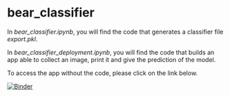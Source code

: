 # bear_classifier

In *bear_classifier.ipynb*, you will find the code that generates a classifier file *export.pkl*.

In *bear_classifier_deployment.ipynb*, you will find the code that builds an app able to collect an image, print it and give the prediction of the model.

To access the app without the code, please click on the link below.

[![Binder](https://mybinder.org/badge_logo.svg)](https://mybinder.org/v2/gh/thomasdlr/bear_classifier/main?labpath=%2Fvoila%2Frender%2Fbear_classifier_deployment.ipynb)
